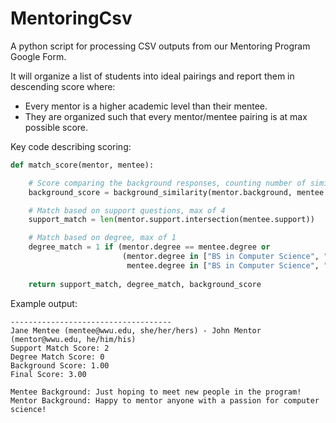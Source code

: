 # MentoringCsv

A python script for processing CSV outputs from our Mentoring Program Google Form.

It will organize a list of students into ideal pairings and report them in descending score where:
- Every mentor is a higher academic level than their mentee.
- They are organized such that every mentor/mentee pairing is at max possible score.

Key code describing scoring:
```py
def match_score(mentor, mentee):

    # Score comparing the background responses, counting number of similar words
    background_score = background_similarity(mentor.background, mentee.background)

    # Match based on support questions, max of 4
    support_match = len(mentor.support.intersection(mentee.support))

    # Match based on degree, max of 1
    degree_match = 1 if (mentor.degree == mentee.degree or 
                         (mentor.degree in ["BS in Computer Science", "MS in Computer Science"] and 
                          mentee.degree in ["BS in Computer Science", "MS in Computer Science"])) else 0
    
    return support_match, degree_match, background_score
```
Example output:
```
------------------------------------
Jane Mentee (mentee@wwu.edu, she/her/hers) - John Mentor (mentor@wwu.edu, he/him/his)
Support Match Score: 2
Degree Match Score: 0
Background Score: 1.00
Final Score: 3.00

Mentee Background: Just hoping to meet new people in the program!
Mentor Background: Happy to mentor anyone with a passion for computer science!
```
